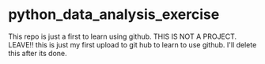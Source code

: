 # python_data_analysis_exercise
This repo is just a first to learn using github.
THIS IS NOT A PROJECT. LEAVE!!
this is just my first upload to git hub to learn to use github. I'll delete this after its done.
